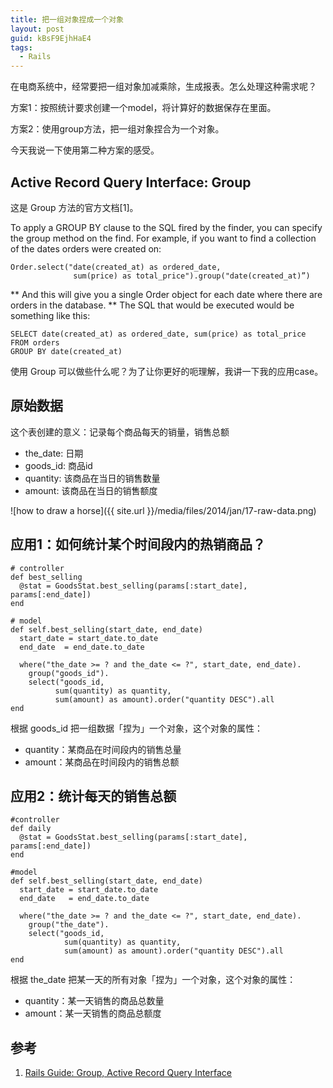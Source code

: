 ```yaml
---
title: 把一组对象捏成一个对象
layout: post
guid: kBsF9EjhHaE4
tags:
  - Rails
---
```


在电商系统中，经常要把一组对象加减乘除，生成报表。怎么处理这种需求呢？

方案1：按照统计要求创建一个model，将计算好的数据保存在里面。

方案2：使用group方法，把一组对象捏合为一个对象。

今天我说一下使用第二种方案的感受。

## Active Record Query Interface: Group

这是 Group 方法的官方文档[1]。

To apply a GROUP BY clause to the SQL fired by the finder, you can specify the group method on the find.
For example, if you want to find a collection of the dates orders were created on:

    Order.select("date(created_at) as ordered_date, 
                  sum(price) as total_price").group("date(created_at)”)

** And this will give you a single Order object for each date where there are orders in the database. ** 
The SQL that would be executed would be something like this:

    SELECT date(created_at) as ordered_date, sum(price) as total_price
    FROM orders
    GROUP BY date(created_at) 

使用 Group 可以做些什么呢？为了让你更好的呃理解，我讲一下我的应用case。


## 原始数据

这个表创建的意义：记录每个商品每天的销量，销售总额

* the_date: 日期
* goods_id: 商品id
* quantity: 该商品在当日的销售数量
* amount: 该商品在当日的销售额度

<span class="image-800">![how to draw a horse]({{ site.url }}/media/files/2014/jan/17-raw-data.png)</span>

## 应用1：如何统计某个时间段内的热销商品？

    # controller
    def best_selling
      @stat = GoodsStat.best_selling(params[:start_date], params[:end_date])
    end

    # model
    def self.best_selling(start_date, end_date)
      start_date = start_date.to_date
      end_date  = end_date.to_date

      where("the_date >= ? and the_date <= ?", start_date, end_date).
        group("goods_id").
        select("goods_id,
              sum(quantity) as quantity,
              sum(amount) as amount).order("quantity DESC").all
    end

根据 goods_id 把一组数据「捏为」一个对象，这个对象的属性：

* quantity：某商品在时间段内的销售总量
* amount：某商品在时间段内的销售总额


## 应用2：统计每天的销售总额

    #controller
    def daily
      @stat = GoodsStat.best_selling(params[:start_date], params[:end_date])
    end

    #model
    def self.best_selling(start_date, end_date)
      start_date = start_date.to_date
      end_date   = end_date.to_date
    
      where("the_date >= ? and the_date <= ?", start_date, end_date).
        group("the_date").
        select("goods_id,
                sum(quantity) as quantity,
                sum(amount) as amount).order("quantity DESC").all
    end 

根据 the_date 把某一天的所有对象「捏为」一个对象，这个对象的属性：

* quantity：某一天销售的商品总数量
* amount：某一天销售的商品总额度


## 参考

1. [Rails Guide: Group, Active Record Query Interface](http://guides.rubyonrails.org/active_record_querying.html#group)


